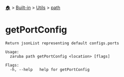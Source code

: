 <!--startTocHeader-->
[🏠](../../../README.md) > [Built-in](../../README.md) > [Utils](../README.md) > [path](README.md)
# getPortConfig
<!--endTocHeader-->

```
Return jsonList representing default configs.ports

Usage:
  zaruba path getPortConfig <location> [flags]

Flags:
  -h, --help   help for getPortConfig

```

<!--startTocSubtopic-->
<!--endTocSubtopic-->